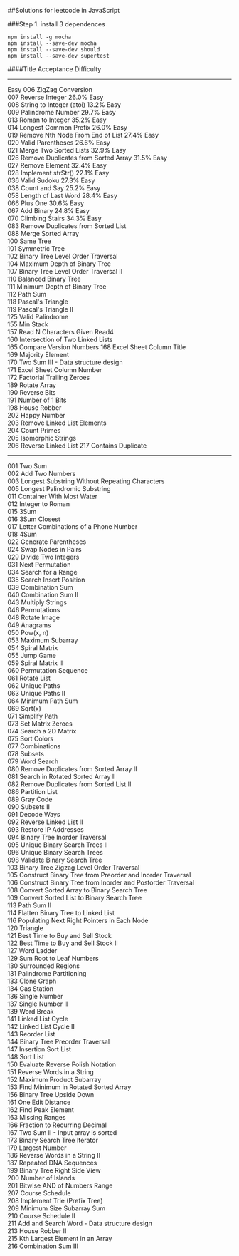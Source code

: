##Solutions for leetcode in JavaScript  

###Step 1. install 3 dependences  
````
npm install -g mocha  
npm install --save-dev mocha    
npm install --save-dev should    
npm install --save-dev supertest   

````

####Title Acceptance Difficulty

---------------------
Easy 
006	ZigZag Conversion  
007	Reverse Integer	26.0%	Easy  
008	String to Integer (atoi)	13.2%	Easy  
009	Palindrome Number	29.7%	Easy  
013	Roman to Integer	35.2%	Easy  
014	Longest Common Prefix	26.0%	Easy  
019	Remove Nth Node From End of List	27.4%	Easy  
020	Valid Parentheses	26.6%	Easy  
021	Merge Two Sorted Lists	32.9%	Easy  
026	Remove Duplicates from Sorted Array	31.5%	Easy  
027	Remove Element	32.4%	Easy  
028	Implement strStr()	22.1%	Easy  
036	Valid Sudoku	27.3%	Easy  
038	Count and Say	25.2%	Easy  
058	Length of Last Word	28.4%	Easy  
066	Plus One	30.6%	Easy  
067	Add Binary	24.8%	Easy  
070	Climbing Stairs	34.3%	Easy  
083	Remove Duplicates from Sorted List	 
088	Merge Sorted Array	
100	Same Tree	 
101	Symmetric Tree	
102	Binary Tree Level Order Traversal	 
104	Maximum Depth of Binary Tree	
107	Binary Tree Level Order Traversal II	
110	Balanced Binary Tree	
111	Minimum Depth of Binary Tree	
112	Path Sum	 
118	Pascal's Triangle	 
119	Pascal's Triangle II	
125	Valid Palindrome	
155	Min Stack	 
157	Read N Characters Given Read4  
160	Intersection of Two Linked Lists  
165	Compare Version Numbers	
168	Excel Sheet Column Title	
169	Majority Element	
170	Two Sum III - Data structure design 	
171	Excel Sheet Column Number	 
172	Factorial Trailing Zeroes	 
189	Rotate Array	
190	Reverse Bits	
191	Number of 1 Bits	
198	House Robber	
202	Happy Number	
203	Remove Linked List Elements	 
204	Count Primes	
205	Isomorphic Strings	
206	Reverse Linked List	
217	Contains Duplicate	

--------------------------------  

001	Two Sum	 
002	Add Two Numbers	 
003	Longest Substring Without Repeating Characters	 
005	Longest Palindromic Substring	 
011	Container With Most Water	 
012	Integer to Roman	 
015	3Sum	 
016	3Sum Closest	 
017	Letter Combinations of a Phone Number	 
018	4Sum	 
022	Generate Parentheses	 
024	Swap Nodes in Pairs	 
029	Divide Two Integers	 
031	Next Permutation	 
034	Search for a Range	 
035	Search Insert Position	 
039	Combination Sum	 
040	Combination Sum II	
043	Multiply Strings	 
046	Permutations	 
048	Rotate Image	 
049	Anagrams	 
050	Pow(x, n)	 
053	Maximum Subarray	 
054	Spiral Matrix	 
055	Jump Game	 
059	Spiral Matrix II	 
060	Permutation Sequence	 
061	Rotate List	 
062	Unique Paths	 
063	Unique Paths II	 
064	Minimum Path Sum	 
069	Sqrt(x)	 
071	Simplify Path	 
073	Set Matrix Zeroes	 
074	Search a 2D Matrix	 
075	Sort Colors	 
077	Combinations	 
078	Subsets	 
079	Word Search	 
080	Remove Duplicates from Sorted Array II	 
081	Search in Rotated Sorted Array II	 
082	Remove Duplicates from Sorted List II	 
086	Partition List	 
089	Gray Code	 
090	Subsets II	 
091	Decode Ways	 
092	Reverse Linked List II	 
093	Restore IP Addresses	 
094	Binary Tree Inorder Traversal	 
095	Unique Binary Search Trees II	 
096	Unique Binary Search Trees	 
098	Validate Binary Search Tree	 
103	Binary Tree Zigzag Level Order Traversal	 
105	Construct Binary Tree from Preorder and Inorder Traversal	 
106	Construct Binary Tree from Inorder and Postorder Traversal	 
108	Convert Sorted Array to Binary Search Tree	 
109	Convert Sorted List to Binary Search Tree	 
113	Path Sum II	 
114	Flatten Binary Tree to Linked List	 
116	Populating Next Right Pointers in Each Node	 
120	Triangle	 
121	Best Time to Buy and Sell Stock	 
122	Best Time to Buy and Sell Stock II	 
127	Word Ladder	 
129	Sum Root to Leaf Numbers	 
130	Surrounded Regions	 
131	Palindrome Partitioning	 
133	Clone Graph	 
134	Gas Station	 
136	Single Number	 
137	Single Number II	 
139	Word Break	 
141	Linked List Cycle	 
142	Linked List Cycle II	 
143	Reorder List	 
144	Binary Tree Preorder Traversal	 
147	Insertion Sort List	 
148	Sort List	 
150	Evaluate Reverse Polish Notation	 
151	Reverse Words in a String	 
152	Maximum Product Subarray	 
153	Find Minimum in Rotated Sorted Array	 
156	Binary Tree Upside Down 	 
161	One Edit Distance 	 
162	Find Peak Element	 
163	Missing Ranges 	 
166	Fraction to Recurring Decimal	 
167	Two Sum II - Input array is sorted 	 
173	Binary Search Tree Iterator	 
179	Largest Number	 
186	Reverse Words in a String II 	 
187	Repeated DNA Sequences	 
199	Binary Tree Right Side View	 
200	Number of Islands	 
201	Bitwise AND of Numbers Range	 
207	Course Schedule	 
208	Implement Trie (Prefix Tree)	 
209	Minimum Size Subarray Sum	 
210	Course Schedule II	 
211	Add and Search Word - Data structure design  
213	House Robber II	 
215	Kth Largest Element in an Array	 
216	Combination Sum III	  

